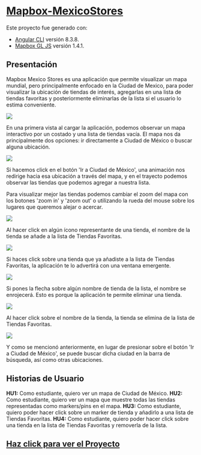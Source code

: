 # [Mapbox-MexicoStores](https://mapbox-mexico-stores.herokuapp.com/)

Este proyecto fue generado con:
- [Angular CLI](https://github.com/angular/angular-cli) versión 8.3.8.
- [Mapbox GL JS](https://docs.mapbox.com/mapbox-gl-js/overview/) versión 1.4.1.

## Presentación

Mapbox Mexico Stores es una aplicación que permite visualizar un mapa mundial, pero principalmente enfocado en la Ciudad de Mexico, para poder visualizar la ubicación de tiendas de interés, agregarlas en una lista de tiendas favoritas y posteriormente eliminarlas de la lista si el usuario lo estima conveniente.

<img src="https://res.cloudinary.com/dcloh6s2z/image/upload/v1572296786/Portafolio/mapboxMexicoStores/mexicoStores1_kcxxdh.png">

En una primera vista al cargar la aplicación, podemos observar un mapa interactivo por un costado y una lista de tiendas vacía. El mapa nos da principalmente dos opciones: ir directamente a Ciudad de México o buscar alguna ubicación.

<img src="https://res.cloudinary.com/dcloh6s2z/image/upload/v1572296784/Portafolio/mapboxMexicoStores/mexicoStores2_w1u1bv.png">

Si hacemos click en el botón 'Ir a Ciudad de México', una animación nos redirige hacia esa ubicación a través del mapa, y en el trayecto podemos observar las tiendas que podemos agregar a nuestra lista.

Para visualizar mejor las tiendas podemos cambiar el zoom del mapa con los botones 'zoom in' y 'zoom out' o utilizando la rueda del mouse sobre los lugares que queremos alejar o acercar.

<img src="https://res.cloudinary.com/dcloh6s2z/image/upload/v1572296785/Portafolio/mapboxMexicoStores/mexicoStores3_kcxun9.png">

Al hacer click en algún ícono representante de una tienda, el nombre de la tienda se añade a la lista de Tiendas Favoritas.

<img src="https://res.cloudinary.com/dcloh6s2z/image/upload/v1572296780/Portafolio/mapboxMexicoStores/mexicoStores4_uczvtr.png">

Si haces click sobre una tienda que ya añadiste a la lista de Tiendas Favoritas, la aplicación te lo advertirá con una ventana emergente.

<img src="https://res.cloudinary.com/dcloh6s2z/image/upload/v1572296782/Portafolio/mapboxMexicoStores/mexicoStores5_ychwc2.png">

Si pones la flecha sobre algún nombre de tienda de la lista, el nombre se enrojecerá. Esto es porque la aplicación te permite eliminar una tienda.

<img src="https://res.cloudinary.com/dcloh6s2z/image/upload/v1572296785/Portafolio/mapboxMexicoStores/mexicoStores6_ndsie9.png">

Al hacer click sobre el nombre de la tienda, la tienda se elimina de la lista de Tiendas Favoritas.

<img src="https://res.cloudinary.com/dcloh6s2z/image/upload/v1572296778/Portafolio/mapboxMexicoStores/mexicoStores7_wk1u5o.png">

Y como se mencionó anteriormente, en lugar de presionar sobre el botón 'Ir a Ciudad de México', se puede buscar dicha ciudad en la barra de búsqueda, así como otras ubicaciones.

## Historias de Usuario

**HU1:** Como estudiante, quiero ver un mapa de Ciudad de México.
**HU2:** Como estudiante, quiero ver un mapa que muestre todas las tiendas representadas como markers/pins en el mapa.
**HU3:** Como estudiante, quiero poder hacer click sobre un marker de tienda y añadirlo a una lista de Tiendas Favoritas.
**HU4:** Como estudiante, quiero poder hacer click sobre una tienda en la lista de Tiendas Favoritas y removerla de la lista.

## [Haz click para ver el Proyecto](https://mapbox-mexico-stores.herokuapp.com/)
